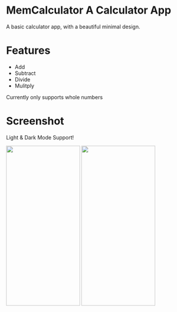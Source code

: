 # MemCalculator A Calculator App
A basic calculator app, with a beautiful minimal design.

# Features
- Add
- Subtract
- Divide
- Mulitply

Currently only supports whole numbers

# Screenshot

Light & Dark Mode Support!

<img src="https://user-images.githubusercontent.com/8582060/114938988-cc0b7b00-9e0d-11eb-9578-b077f8918f78.jpeg" width="200" height="433">
<img src="https://user-images.githubusercontent.com/8582060/114939746-e3973380-9e0e-11eb-93f1-3e1c5371d3bc.jpeg" width="200" height="433">


